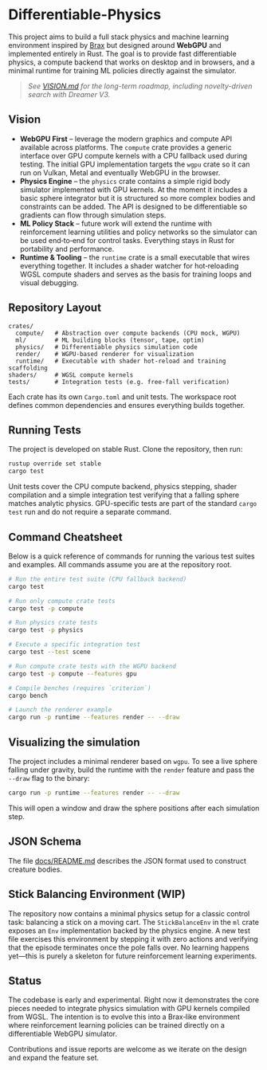 # Differentiable-Physics

This project aims to build a full stack physics and machine learning environment inspired by [Brax](https://github.com/google/brax) but designed around **WebGPU** and implemented entirely in Rust.  The goal is to provide fast differentiable physics, a compute backend that works on desktop and in browsers, and a minimal runtime for training ML policies directly against the simulator.

> *See [VISION.md](VISION.md) for the long-term roadmap, including novelty-driven search with Dreamer V3.*

## Vision

* **WebGPU First** – leverage the modern graphics and compute API available across platforms. The `compute` crate provides a generic interface over GPU compute kernels with a CPU fallback used during testing. The initial GPU implementation targets the `wgpu` crate so it can run on Vulkan, Metal and eventually WebGPU in the browser.
* **Physics Engine** – the `physics` crate contains a simple rigid body simulator implemented with GPU kernels. At the moment it includes a basic sphere integrator but it is structured so more complex bodies and constraints can be added. The API is designed to be differentiable so gradients can flow through simulation steps.
* **ML Policy Stack** – future work will extend the runtime with reinforcement learning utilities and policy networks so the simulator can be used end‑to‑end for control tasks. Everything stays in Rust for portability and performance.
* **Runtime & Tooling** – the `runtime` crate is a small executable that wires everything together. It includes a shader watcher for hot‑reloading WGSL compute shaders and serves as the basis for training loops and visual debugging.

## Repository Layout

```
crates/
  compute/   # Abstraction over compute backends (CPU mock, WGPU)
  ml/        # ML building blocks (tensor, tape, optim)
  physics/   # Differentiable physics simulation code
  render/    # WGPU-based renderer for visualization
  runtime/   # Executable with shader hot‑reload and training scaffolding
shaders/     # WGSL compute kernels
tests/       # Integration tests (e.g. free‑fall verification)
```

Each crate has its own `Cargo.toml` and unit tests. The workspace root defines common dependencies and ensures everything builds together.

## Running Tests

The project is developed on stable Rust. Clone the repository, then run:

```bash
rustup override set stable
cargo test
```

Unit tests cover the CPU compute backend, physics stepping, shader compilation and a simple integration test verifying that a falling sphere matches analytic physics. GPU-specific tests are part of the standard `cargo test` run and do not require a separate command.

## Command Cheatsheet

Below is a quick reference of commands for running the various test suites and examples. All commands assume you are at the repository root.

```bash
# Run the entire test suite (CPU fallback backend)
cargo test

# Run only compute crate tests
cargo test -p compute

# Run physics crate tests
cargo test -p physics

# Execute a specific integration test
cargo test --test scene

# Run compute crate tests with the WGPU backend
cargo test -p compute --features gpu

# Compile benches (requires `criterion`)
cargo bench

# Launch the renderer example
cargo run -p runtime --features render -- --draw
```

## Visualizing the simulation

The project includes a minimal renderer based on `wgpu`. To see a live sphere
falling under gravity, build the runtime with the `render` feature and pass the
`--draw` flag to the binary:

```bash
cargo run -p runtime --features render -- --draw
```

This will open a window and draw the sphere positions after each simulation
step.


## JSON Schema

The file [docs/README.md](docs/README.md) describes the JSON format used to
construct creature bodies.

## Stick Balancing Environment (WIP)

The repository now contains a minimal physics setup for a classic control task:
balancing a stick on a moving cart. The `StickBalanceEnv` in the `ml` crate
exposes an `Env` implementation backed by the physics engine. A new test file
exercises this environment by stepping it with zero actions and verifying that
the episode terminates once the pole falls over. No learning happens yet—this is
purely a skeleton for future reinforcement learning experiments.

## Status

The codebase is early and experimental. Right now it demonstrates the core pieces needed to integrate physics simulation with GPU kernels compiled from WGSL. The intention is to evolve this into a Brax‑like environment where reinforcement learning policies can be trained directly on a differentiable WebGPU simulator.

Contributions and issue reports are welcome as we iterate on the design and expand the feature set.
